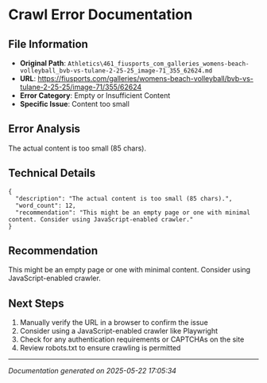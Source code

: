 # Crawl Error Documentation

## File Information
- **Original Path**: `Athletics\461_fiusports_com_galleries_womens-beach-volleyball_bvb-vs-tulane-2-25-25_image-71_355_62624.md`
- **URL**: https://fiusports.com/galleries/womens-beach-volleyball/bvb-vs-tulane-2-25-25/image-71/355/62624
- **Error Category**: Empty or Insufficient Content
- **Specific Issue**: Content too small

## Error Analysis
The actual content is too small (85 chars).

## Technical Details
```
{
  "description": "The actual content is too small (85 chars).",
  "word_count": 12,
  "recommendation": "This might be an empty page or one with minimal content. Consider using JavaScript-enabled crawler."
}
```

## Recommendation
This might be an empty page or one with minimal content. Consider using JavaScript-enabled crawler.

## Next Steps
1. Manually verify the URL in a browser to confirm the issue
2. Consider using a JavaScript-enabled crawler like Playwright
3. Check for any authentication requirements or CAPTCHAs on the site
4. Review robots.txt to ensure crawling is permitted

---
*Documentation generated on 2025-05-22 17:05:34*
